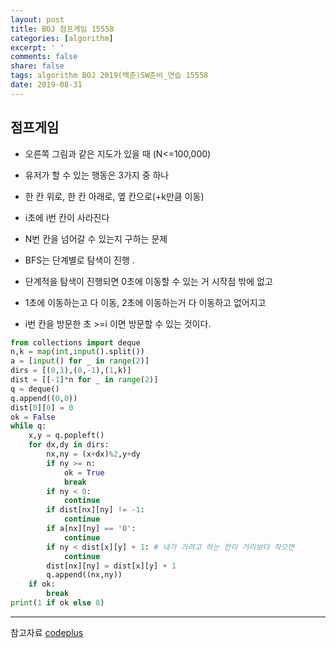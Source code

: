 ```yaml
---
layout: post
title: BOJ 점프게임 15558
categories: [algorithm]
excerpt: ' '
comments: false
share: false
tags: algorithm BOJ 2019(백준)SW준비_연습 15558
date: 2019-08-31
---
```


## 점프게임

- 오른쪽 그림과 같은 지도가 있을 때 (N<=100,000)
- 유저가 할 수 있는 행동은 3가지 중 하나
- 한 칸 위로, 한 칸 아래로, 옆 칸으로(+k만큼 이동)
- i초에 i번 칸이 사라진다
- N번 칸을 넘어갈 수 있는지 구하는 문제

- BFS는 단계별로 탐색이 진행 .
- 단계적을 탐색이 진행되면 0초에 이동할 수 있는 거 시작점 밖에 없고
- 1초에 이동하는고 다 이동, 2초에 이동하는거 다 이동하고 없어지고

- i번 칸을 방문한 초 >=i 이면 방문할 수 있는 것이다.

```python
from collections import deque
n,k = map(int,input().split())
a = [input() for _ in range(2)]
dirs = [(0,1),(0,-1),(1,k)]
dist = [[-1]*n for _ in range(2)]
q = deque()
q.append((0,0))
dist[0][0] = 0
ok = False
while q:
    x,y = q.popleft()
    for dx,dy in dirs:
        nx,ny = (x+dx)%2,y+dy
        if ny >= n:
            ok = True
            break
        if ny < 0:
            continue
        if dist[nx][ny] != -1:
            continue
        if a[nx][ny] == '0':
            continue
        if ny < dist[x][y] + 1: # 내가 가려고 하는 칸이 거리보다 작으면
            continue
        dist[nx][ny] = dist[x][y] + 1
        q.append((nx,ny))
    if ok:
        break
print(1 if ok else 0)

```

---

참고자료
[codeplus](https://code.plus/course/33)
